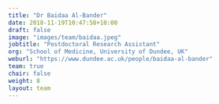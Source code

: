```yaml
---
title: "Dr Baidaa Al-Bander"
date: 2018-11-19T10:47:58+10:00
draft: false
image: "images/team/baidaa.jpeg"
jobtitle: "Postdoctoral Research Assistant"
org: "School of Medicine, University of Dundee, UK"
weburl: "https://www.dundee.ac.uk/people/baidaa-al-bander"
team: true
chair: false
weight: 8
layout: team
---
```


